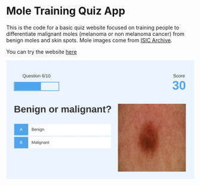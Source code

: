 # Mole Training Quiz App

This is the code for a basic quiz website focused on training people to differentiate malignant moles (melanoma or non melanoma cancer) from benign moles and skin spots. Mole images come from [ISIC Archive](https://www.isic-archive.com/).

You can try the website [here](https://moles.mathigatti.com/)

![](demo.jpg)




